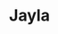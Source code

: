 ---
pid: FS262
title: Jayla
location_transcription: Squar Franklin
zipcode: 
outside_phl: 
neighborhood: 
age: '8'
age_range: 6-13
instagram: 
image_file_name: FS_262.jpg
proposal_transcription: 
topic: Unknown
topic_summary: '0'
type: Other No Form
keywords_other: 
credit: 
image_labels: 
twitter: 
facebook: 
permalink: "/monuments/fs262/"
layout: item-page
---